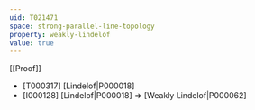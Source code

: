 ```yaml
---
uid: T021471
space: strong-parallel-line-topology
property: weakly-lindelof
value: true
---
```

[[Proof]]

* [T000317] [Lindelof|P000018]
* [I000128] [Lindelof|P000018] => [Weakly Lindelof|P000062]

